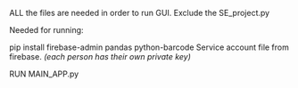 ALL the files are needed in order to run GUI.
Exclude the SE_project.py

Needed for running:

pip install firebase-admin pandas python-barcode
Service account file from firebase. *(each person has their own private key)*

RUN MAIN_APP.py
